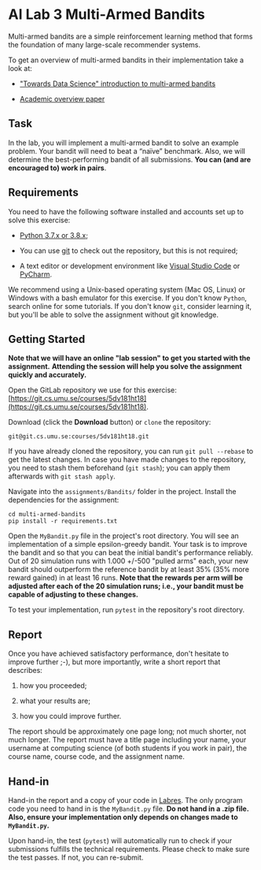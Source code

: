 # AI Lab 3 Multi-Armed Bandits
Multi-armed bandits are a simple reinforcement learning method that forms the foundation of many large-scale recommender systems.

To get an overview of multi-armed bandits in their implementation take a look at:

* ["Towards Data Science" introduction to multi-armed bandits](https://towardsdatascience.com/solving-multiarmed-bandits-a-comparison-of-epsilon-greedy-and-thompson-sampling-d97167ca9a50)

* [Academic overview paper](https://arxiv.org/pdf/1402.6028)

## Task
In the lab, you will implement a multi-armed bandit to solve an example problem.
Your bandit will need to beat a “naïve” benchmark.
Also, we will determine the best-performing bandit of all submissions.
**You can (and are encouraged to) work in pairs**.

## Requirements
You need to have the following software installed and accounts set up to solve this exercise:

* [Python 3.7.x or 3.8.x](https://www.python.org/);

* You can use [git](https://git-scm.com/) to check out the repository, but this is not required;

* A text editor or development environment like [Visual Studio Code](https://code.visualstudio.com/) or [PyCharm](https://www.jetbrains.com/pycharm/).

We recommend using a Unix-based operating system (Mac OS, Linux) or Windows with a bash emulator for this exercise.
If you don't know ``Python``, search online for some tutorials.
If you don't know ``git``, consider learning it, but you'll be able to solve the assignment without git knowledge.

## Getting Started

**Note that we will have an online "lab session" to get you started with the assignment.**
**Attending the session will help you solve the assignment quickly and accurately.**

Open the GitLab repository we use for this exercise: [https://git.cs.umu.se/courses/5dv181ht18](https://git.cs.umu.se/courses/5dv181ht18).

Download (click the **Download** button) or ``clone`` the repository:

```
git@git.cs.umu.se:courses/5dv181ht18.git
```

If you have already cloned the repository, you can run ``git pull --rebase`` to get the latest changes.
In case you have made changes to the repository, you need to stash them beforehand (``git stash``); you can apply them afterwards with ``git stash apply``.

Navigate into the ``assignments/Bandits/`` folder in the project.
Install the dependencies for the assignment:

```
cd multi-armed-bandits
pip install -r requirements.txt
```

Open the ``MyBandit.py`` file in the project's root directory. You will see an implementation of a simple epsilon-greedy bandit.
Your task is to improve the bandit and so that you can beat the initial bandit's performance reliably.
Out of 20 simulation runs with 1.000 +/-500 "pulled arms" each, your new bandit should outperform the reference bandit by at least 35% (35% more reward gained) in at least 16 runs.
**Note that the rewards per arm will be adjusted after each of the 20 simulation runs; i.e., your bandit must be capable of adjusting to these changes.**

To test your implementation, run ``pytest`` in the repository's root directory.

## Report
Once you have achieved satisfactory performance, don't hesitate to improve further ;-), but more importantly, write a short report that describes:

1. how you proceeded;

2. what your results are;

3. how you could improve further.

The report should be approximately one page long; not much shorter, not much longer.
The report must have a title page including your name, your username at computing science (of both students if you work in pair), the course name, course code, and the assignment name.

## Hand-in

Hand-in the report and a copy of your code in [Labres](https://webapps.cs.umu.se/labresults/v2/courseadmin.php?courseid=458).
The only program code you need to hand in is the ``MyBandit.py`` file.
**Do not hand in a .zip file.**
**Also, ensure your implementation only depends on changes made to ``MyBandit.py``.**

Upon hand-in, the test (``pytest``) will automatically run to check if your submissions fulfills the technical requirements.
Please check to make sure the test passes. If not, you can re-submit.
